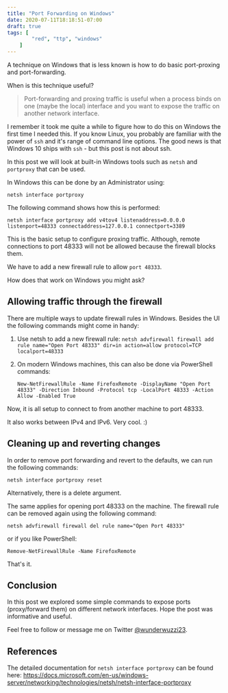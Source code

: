 ```yaml
---
title: "Port Forwarding on Windows"
date: 2020-07-11T18:18:51-07:00
draft: true
tags: [
        "red", "ttp", "windows"
    ]
---
```


A technique on Windows that is less known is how to do basic port-proxing and port-forwarding. 

When is this technique useful?

> Port-forwarding and proxing traffic is useful when a process binds on one (maybe the local) interface and you want to expose the traffic on another network interface.

I remember it took me quite a while to figure how to do this on Windows the first time I needed this. If you know Linux, you probably are familiar with the power of `ssh` and it's range of command line options. The good news is that Windows 10 ships with `ssh` - but this post is not about ssh.

In this post we will look at built-in Windows tools such as `netsh` and `portproxy` that can be used.

In Windows this can be done by an Administrator using: 

`netsh interface portproxy` 

The following command shows how this is performed:

``` netsh interface portproxy add v4tov4 listenaddress=0.0.0.0 listenport=48333 connectaddress=127.0.0.1 connectport=3389 ``` 

This is the basic setup to configure proxing traffic. Although, remote connections to port 48333 will not be allowed because the firewall blocks them. 


We have to add a new firewall rule to allow `port 48333`. 

How does that work on Windows you might ask?

## Allowing traffic through the firewall

There are multiple ways to update firewall rules in Windows. Besides the UI the following commands might come in handy: 

1. Use netsh to add a new firewall rule:
    ` netsh advfirewall firewall add rule name="Open Port 48333" dir=in action=allow protocol=TCP localport=48333 `
2. On modern Windows machines, this can also be done via PowerShell commands:

    ` New-NetFirewallRule -Name FirefoxRemote -DisplayName "Open Port 48333" -Direction Inbound -Protocol tcp -LocalPort 48333 -Action Allow -Enabled True ` 

Now, it is all setup to connect to from another machine to port 48333. 

It also works between IPv4 and IPv6. Very cool. :)

## Cleaning up and reverting changes 

In order to remove port forwarding and revert to the defaults, we can run the following commands: 

`netsh interface portproxy reset`

Alternatively, there is a delete argument. 

The same applies for opening port 48333 on the machine. The firewall rule can be removed again using the following command:

` netsh advfirewall firewall del rule name="Open Port 48333" `

or if you like PowerShell:

` Remove-NetFirewallRule -Name FirefoxRemote `

That's it.

## Conclusion

In this post we explored some simple commands to expose ports (proxy/forward them) on different network interfaces. Hope the post was informative and useful. 

Feel free to follow or message me on Twitter [@wunderwuzzi23](https://twitter.com/wunderwuzzi23).


## References

The detailed documentation for `netsh interface portproxy` can be found here:
https://docs.microsoft.com/en-us/windows-server/networking/technologies/netsh/netsh-interface-portproxy